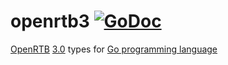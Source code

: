 # openrtb3 [![GoDoc](https://godoc.org/github.com/ucfunnel/openrtb-go/openrtb3?status.svg)](https://pkg.go.dev/github.com/ucfunnel/openrtb-go/v14/openrtb3)

[OpenRTB](https://iabtechlab.com/standards/openrtb/) [3.0](https://github.com/InteractiveAdvertisingBureau/openrtb) types for [Go programming language](https://golang.org/)
